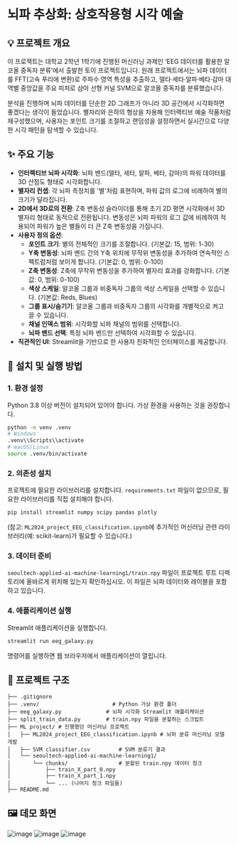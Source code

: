 # 뇌파 추상화: 상호작용형 시각 예술

## 💡 프로젝트 개요
이 프로젝트는 대학교 2학년 1학기에 진행된 머신러닝 과제인 ‘EEG 데이터를 활용한 알코올 중독자 분류’에서 출발한 토이 프로젝트입니다. 원래 프로젝트에서는 뇌파 데이터를 FFT(고속 푸리에 변환)로 주파수 영역 특성을 추출하고, 델타·세타·알파·베타·감마 대역별 중앙값을 주요 피처로 삼아 선형 커널 SVM으로 알코올 중독자를 분류했습니다.

분석을 진행하며 뇌파 데이터를 단순한 2D 그래프가 아니라 3D 공간에서 시각화하면 좋겠다는 생각이 들었습니다. 별자리와 은하의 형상을 차용해 인터랙티브 예술 작품처럼 재구성했으며, 사용자는 포인트 크기를 조절하고 랜덤성을 설정하면서 실시간으로 다양한 시각 패턴을 탐색할 수 있습니다.

## ✨ 주요 기능
*   **인터랙티브 뇌파 시각화**: 뇌파 밴드(델타, 세타, 알파, 베타, 감마)의 파워 데이터를 3D 산점도 형태로 시각화합니다.
*   **별자리 컨셉**: 각 뇌파 측정치를 '별'처럼 표현하며, 파워 값의 로그에 비례하여 별의 크기가 달라집니다.
*   **2D에서 3D로의 전환**: Z축 변동성 슬라이더를 통해 초기 2D 평면 시각화에서 3D 별자리 형태로 동적으로 전환됩니다. 변동성은 뇌파 파워의 로그 값에 비례하여 적용되어 파워가 높은 별들이 더 큰 Z축 변동성을 가집니다.
*   **사용자 정의 옵션**:
    *   **포인트 크기**: 별의 전체적인 크기를 조절합니다. (기본값: 15, 범위: 1-30)
    *   **Y축 변동성**: 뇌파 밴드 간의 Y축 위치에 무작위 변동성을 추가하여 연속적인 스펙트럼처럼 보이게 합니다. (기본값: 0, 범위: 0-100)
    *   **Z축 변동성**: Z축에 무작위 변동성을 추가하여 별자리 효과를 강화합니다. (기본값: 0, 범위: 0-100)
    *   **색상 스케일**: 알코올 그룹과 비중독자 그룹의 색상 스케일을 선택할 수 있습니다. (기본값: Reds, Blues)
    *   **그룹 표시/숨기기**: 알코올 그룹과 비중독자 그룹의 시각화를 개별적으로 켜고 끌 수 있습니다.
    *   **채널 인덱스 범위**: 시각화할 뇌파 채널의 범위를 선택합니다.
    *   **뇌파 밴드 선택**: 특정 뇌파 밴드만 선택하여 시각화할 수 있습니다.
*   **직관적인 UI**: Streamlit을 기반으로 한 사용자 친화적인 인터페이스를 제공합니다.

## 🚀 설치 및 실행 방법

### 1. 환경 설정
Python 3.8 이상 버전이 설치되어 있어야 합니다. 가상 환경을 사용하는 것을 권장합니다.

```bash
python -m venv .venv
# Windows
.venv\\Scripts\\activate
# macOS/Linux
source .venv/bin/activate
```

### 2. 의존성 설치
프로젝트에 필요한 라이브러리를 설치합니다. `requirements.txt` 파일이 없으므로, 필요한 라이브러리를 직접 설치해야 합니다.

```bash
pip install streamlit numpy scipy pandas plotly
```
(참고: `ML2024_project_EEG_classification.ipynb`에 추가적인 머신러닝 관련 라이브러리(예: scikit-learn)가 필요할 수 있습니다.)

### 3. 데이터 준비
`seoultech-applied-ai-machine-learning1/train.npy` 파일이 프로젝트 루트 디렉토리에 올바르게 위치해 있는지 확인하십시오. 이 파일은 뇌파 데이터와 레이블을 포함하고 있습니다.

### 4. 애플리케이션 실행
Streamlit 애플리케이션을 실행합니다.

```bash
streamlit run eeg_galaxy.py
```
명령어를 실행하면 웹 브라우저에서 애플리케이션이 열립니다.

## 📁 프로젝트 구조
```
├── .gitignore
├── .venv/                       # Python 가상 환경 폴더
├── eeg_galaxy.py              # 뇌파 시각화 Streamlit 애플리케이션
├── split_train_data.py        # train.npy 파일을 분할하는 스크립트
├── ML project/ # 진행했던 머신러닝 프로젝트
│   ├── ML2024_project_EEG_classification.ipynb # 뇌파 분류 머신러닝 모델 개발
│   ├── SVM classifier.csv         # SVM 분류기 결과
│   └── seoultech-applied-ai-machine-learning1/
│       └── chunks/                # 분할된 train.npy 데이터 청크
│           ├── train_X_part_0.npy
│           ├── train_X_part_1.npy
│           └── ... (나머지 청크 파일들)
├── README.md                  
```

## 🖼️ 데모 화면
![image](https://github.com/user-attachments/assets/9f9657d0-0e44-438b-b5c6-71f4295a0fa1)
![image](https://github.com/user-attachments/assets/235e2561-de2a-4d8e-8708-18ea4961f3f0)
![image](https://github.com/user-attachments/assets/5a1d1de3-aa16-4c9c-9bd3-7772a3f75728)


